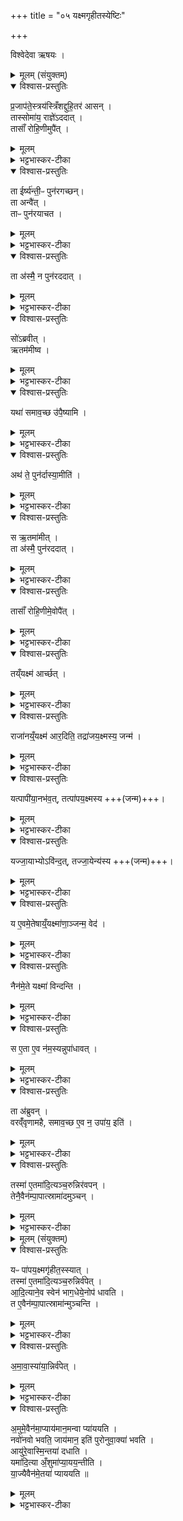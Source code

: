 +++
title = "०५ यक्ष्मगृहीतस्येष्टिः"

+++

विश्वेदेवा ऋषयः ।

<details><summary>मूलम् (संयुक्तम्)</summary>

प्र॒जाप॑ते॒स्त्रय॑स्त्रिँशद्दुहि॒तर॑ आस॒न्तास्सोमा॑य॒ राज्ञे॑ऽददा॒त्तासाँ॑ रोहि॒णीमुपै॒त्ता ईर्ष्य॑न्ती॒ᳶ पुन॑रगच्छ॒न्ता अन्वै॒त्ताᳶ पुन॑रयाचत॒ ता अ॑स्मै॒ न पुन॑रददा॒त्सो॑ऽब्रवीदृ॒तम॑मीष्व॒ यथा॑ समाव॒च्छ उ॑पै॒ष्याम्यथ॑ ते॒ पुन॑र्दास्या॒मीति॒ स ऋ॒तमा॑मी॒त्ता अ॑स्मै॒ पुन॑रददा॒त्तासाँ॑ रोहि॒णीमे॒वोप॑ [24]  ऐ॒त्तय्ँयक्ष्म॑ आर्च्छ॒द्राजा॑नय्ँ॒यक्ष्म॑ आर॒दिति॒ तद्रा॑जय॒क्ष्मस्य॒ जन्म॒ यत्पापी॑या॒नभ॑व॒त्तत्पा॑पय॒क्ष्मस्य॒ यज्जा॒याभ्योऽवि॑न्द॒त्तज्जा॒येन्य॑स्य॒ य ए॒वमे॒तेषाय्ँ॒यक्ष्मा॑णा॒ञ्जन्म॒ वेद॒ नैन॑मे॒ते यक्ष्मा॑ विन्दन्ति॒ स ए॒ता ए॒व न॑म॒स्यन्नुपा॑धाव॒त्ता अ॑ब्रुव॒न्वरव्ँ॑वृणामहै समाव॒च्छ ए॒व न॒ उपा॑य॒ इति॒ तस्मा॑ ए॒तम् [25]  आ॒दि॒त्यञ्च॒रुन्निर॑वप॒न्तेनै॒वैन॑म्पा॒पात्स्रामा॑दमुञ्च॒न्
</details>

<details open><summary>विश्वास-प्रस्तुतिः</summary>

प्र॒जाप॑ते॒स्त्रय॑स्त्रिँशद्दुहि॒तर॑ आसन् ।  
तास्सोमा॑य॒ राज्ञे॑ऽददात् ।  
तासाँ॑ रोहि॒णीमुपै॑त् ।  
</details>

<details><summary>मूलम्</summary>

प्र॒जाप॑ते॒स्त्रय॑स्त्रिँशद्दुहि॒तर॑ आसन् ।  
तास्सोमा॑य॒ राज्ञे॑ऽददात् ।  
तासाँ॑ रोहि॒णीमुपै॑त् ।  
</details>

<details><summary>भट्टभास्कर-टीका</summary>

1प्रजापतेस्त्रयस्त्रिंशदित्यादि ॥ अश्विन्यादयस्सप्तविंशतिस्तारकाभिमानिन्यः ; ऋद्ध्या दयष्षडन्या इत्येके । अन्ये तु - षट्कृत्तिकाः अभिजिदेका अश्विन्यादयष्षद्विंशतिरिति त्रयस्त्रिंशत्तारका इत्याहुः ।
</details>

<details open><summary>विश्वास-प्रस्तुतिः</summary>

ता ईर्ष्य॑न्ती॒ᳶ पुन॑रगच्छन्।  
ता अन्वै॑त् ।  
ताᳶ पुन॑रयाचत ।   
</details>

<details><summary>मूलम्</summary>

ता ईर्ष्य॑न्ती॒ᳶ पुन॑रगच्छन्।  
ता अन्वै॑त् ।  
ताᳶ पुन॑रयाचत ।   
</details>

<details><summary>भट्टभास्कर-टीका</summary>

ईर्ष्यन्तीरिति । सपत्नीबहुमानमसहमानाः पितरमेव पुनरगच्छन् ।
</details>

<details open><summary>विश्वास-प्रस्तुतिः</summary>

ता अ॑स्मै॒ न पुन॑रददात् ।  
</details>

<details><summary>मूलम्</summary>

ता अ॑स्मै॒ न पुन॑रददात् ।  
</details>

<details><summary>भट्टभास्कर-टीका</summary>

ता अन्वगच्छत् सोमः अयाचत प्रजापतिम् । ततस्तास्सोमाय नाददात्प्रजापतिः ।
</details>

<details open><summary>विश्वास-प्रस्तुतिः</summary>

सो॑ऽब्रवीत्  ।   
ऋतम॑मीष्व ।  
</details>

<details><summary>मूलम्</summary>

सो॑ऽब्रवीत्  ।   
ऋतम॑मीष्व ।  
</details>

<details><summary>भट्टभास्कर-टीका</summary>

अथ स प्रजापतिरब्रवीत् सोमं ऋतं सत्यममीष्व प्रतिपद्यस्व शपथं कुरु, सत्येनेति यावत् । शपो लुक्, छान्दस इडागमः ।
</details>

<details open><summary>विश्वास-प्रस्तुतिः</summary>

यथा॑ समाव॒च्छ उ॑पै॒ष्यामि ।
</details>

<details><summary>मूलम्</summary>

यथा॑ समाव॒च्छ उ॑पै॒ष्यामि ।
</details>

<details><summary>भट्टभास्कर-टीका</summary>

शपथप्रयोगं दर्शयति - यथेति । यथा इदमर्थरूपं समावच्छ उपैष्यामीति एवं शपथः क्रियताम् ।
</details>

<details open><summary>विश्वास-प्रस्तुतिः</summary>

अथ॑ ते॒ पुन॑र्दास्या॒मीति॑ ।
</details>

<details><summary>मूलम्</summary>

अथ॑ ते॒ पुन॑र्दास्या॒मीति॑ ।
</details>

<details><summary>भट्टभास्कर-टीका</summary>

अथैतास्तुभ्यं पुनर्दास्यामीति । समादावतुप् स्वार्थिकः । सममित्यर्थः । ततः 'सङ्ख्यैकवचनात्' इति शसः क्रियाविशेषणत्वात्कर्मत्वम् ।सर्वेष्वप्यहस्सु सममेवैताः सर्वा उपेष्यामीत्यर्थः ।
</details>

<details open><summary>विश्वास-प्रस्तुतिः</summary>

स ऋ॒तमा॑मीत् ।   
ता अ॑स्मै॒ पुन॑रददात् ।  
</details>

<details><summary>मूलम्</summary>

स ऋ॒तमा॑मीत् ।   
ता अ॑स्मै॒ पुन॑रददात् ।  
</details>

<details><summary>भट्टभास्कर-टीका</summary>

स सोमस्तथाकरोत्, प्रजापतिश्च पुनरदात् ।
</details>

<details open><summary>विश्वास-प्रस्तुतिः</summary>

तासाँ॑ रोहि॒णीमे॒वोपै॑त्  ।  
</details>

<details><summary>मूलम्</summary>

तासाँ॑ रोहि॒णीमे॒वोपै॑त्  ।  
</details>

<details><summary>भट्टभास्कर-टीका</summary>

अथ सोमः पुनरपि तासां मध्ये रोहिणीमेवोपैत् ।
</details>

<details open><summary>विश्वास-प्रस्तुतिः</summary>

तय्ँयक्ष्म॑ आर्च्छत् ।
</details>

<details><summary>मूलम्</summary>

तय्ँयक्ष्म॑ आर्च्छत् ।
</details>

<details><summary>भट्टभास्कर-टीका</summary>

अथ सत्यातिक्रमात् तं सोमं यक्ष्मः क्षयरोगः आर्तमकरोत् । यक्ष पूजायाम्, औणादिको मन्प्रत्ययः । रोगोत्तमत्वं पूजा ।
</details>

<details open><summary>विश्वास-प्रस्तुतिः</summary>

राजा॑नय्ँ॒यक्ष्म॑ आर॒दिति॒ तद्रा॑जय॒क्ष्मस्य॒ जन्म॑ ।
</details>

<details><summary>मूलम्</summary>

राजा॑नय्ँ॒यक्ष्म॑ आर॒दिति॒ तद्रा॑जय॒क्ष्मस्य॒ जन्म॑ ।
</details>

<details><summary>भट्टभास्कर-टीका</summary>

राजानमित्यादि । राज्ञो यक्ष्मः राजयक्ष्म इति ।
</details>

<details open><summary>विश्वास-प्रस्तुतिः</summary>

यत्पापी॑या॒नभ॑व॒त्,  तत्पा॑पय॒क्ष्मस्य +++(जन्म)+++।  
</details>

<details><summary>मूलम्</summary>

यत्पापी॑या॒नभ॑व॒त्,  तत्पा॑पय॒क्ष्मस्य +++(जन्म)+++।  
</details>

<details><summary>भट्टभास्कर-टीका</summary>

पापीयानिति । पुरुषान्तरयक्ष्मात्पापतरत्वात्पापश्चासौ यक्ष्मश्चेति ।
</details>

<details open><summary>विश्वास-प्रस्तुतिः</summary>

यज्जा॒याभ्योऽवि॑न्द॒त्, तज्जा॒येन्य॑स्य +++(जन्म)+++।  
</details>

<details><summary>मूलम्</summary>

यज्जा॒याभ्योऽवि॑न्द॒त्, तज्जा॒येन्य॑स्य +++(जन्म)+++।  
</details>

<details><summary>भट्टभास्कर-टीका</summary>

जायाभ्य इति । 'तत आगतः' इति छान्दस एन्यः ।
</details>

<details open><summary>विश्वास-प्रस्तुतिः</summary>

य ए॒वमे॒तेषाय्ँ॒यक्ष्मा॑णा॒ञ्जन्म॒ वेद॑ ।
</details>

<details><summary>मूलम्</summary>

य ए॒वमे॒तेषाय्ँ॒यक्ष्मा॑णा॒ञ्जन्म॒ वेद॑ ।
</details>

<details><summary>भट्टभास्कर-टीका</summary>

य एवमिति । एकस्यैव यक्ष्मस्य निमित्तभेदेन त्रित्वमुपचर्यते ।
</details>

<details open><summary>विश्वास-प्रस्तुतिः</summary>

नैन॑मे॒ते यक्ष्मा॑ विन्दन्ति ।
</details>

<details><summary>मूलम्</summary>

नैन॑मे॒ते यक्ष्मा॑ विन्दन्ति ।
</details>

<details><summary>भट्टभास्कर-टीका</summary>

विन्दतीति । बाधितुं न लभन्ते ।
</details>

<details open><summary>विश्वास-प्रस्तुतिः</summary>

स ए॒ता ए॒व न॑म॒स्यन्नुपा॑धावत् ।  
</details>

<details><summary>मूलम्</summary>

स ए॒ता ए॒व न॑म॒स्यन्नुपा॑धावत् ।  
</details>

<details><summary>भट्टभास्कर-टीका</summary>

अथ सोमः प्रजापतिं मुक्त्वा एता जाया नमस्यन् पूजयन् उपाधावत् आर्तोस्मि प्रसीदन्तु भवत्य इति ।
</details>

<details open><summary>विश्वास-प्रस्तुतिः</summary>

ता अ॑ब्रुवन् ।  
वरव्ँ॑वृणामहै, समाव॒च्छ ए॒व न॒ उपा॑य॒ इति॑ ।
</details>

<details><summary>मूलम्</summary>

ता अ॑ब्रुवन् ।  
वरव्ँ॑वृणामहै, समाव॒च्छ ए॒व न॒ उपा॑य॒ इति॑ ।
</details>

<details><summary>भट्टभास्कर-टीका</summary>

अथ ता अब्रुवन् वरं वृणामहै सममेव चास्मानुपायः उपगच्छेति तुल्यप्रतिपत्तयो वयं स्यामेति ।
</details>

<details open><summary>विश्वास-प्रस्तुतिः</summary>

तस्मा॑ ए॒तमा॑दि॒त्यञ्च॒रुन्निर॑वपन् ।  
तेनै॒वैन॑म्पा॒पात्स्रामा॑दमुञ्चन् ।  
</details>

<details><summary>मूलम्</summary>

तस्मा॑ ए॒तमा॑दि॒त्यञ्च॒रुन्निर॑वपन् ।  
तेनै॒वैन॑म्पा॒पात्स्रामा॑दमुञ्चन् ।  
</details>

<details><summary>भट्टभास्कर-टीका</summary>

इत्थमिदं करिष्यामीति सोमेनाभ्युपगते तस्मै आदित्यं चरुं निरवपन् जायाः, तेनैव पापात्स्रामाद्रोगादेनममुञ्चन् ॥
</details>

<details><summary>मूलम् (संयुक्तम्)</summary>

यᳶ पा॑पय॒क्ष्मगृ॑हीत॒स्स्यात्तस्मा॑ ए॒तमा॑दि॒त्यञ्च॒रुन्निर्व॑पेदादि॒त्याने॒व स्वेन॑ भाग॒धेये॒नोप॑ धावति॒ त ए॒वैन॑म्पा॒पात्स्रामा॑न्मुञ्चन्त्यमावा॒स्या॑या॒न्निर्व॑पेद॒मुमे॒वैन॑मा॒प्याय॑मान॒मन्वा प्या॑ययति॒ नवो॑नवो भवति॒ जाय॑मान॒ इति॑ पुरोनुवा॒क्या॑ भव॒त्यायु॑रे॒वास्मि॒न्तया॑ दधाति॒ यमा॑दि॒त्या अँ॒शुमा॑प्या॒यय॒न्तीति॑ या॒ज्यैवैन॑मे॒तया॑ प्याययति ॥ [26]
</details>

<details open><summary>विश्वास-प्रस्तुतिः</summary>

यᳶ पा॑पय॒क्ष्मगृ॑हीत॒स्स्यात् ।  
तस्मा॑ ए॒तमा॑दि॒त्यञ्च॒रुन्निर्व॑पेत् ।  
आ॒दि॒त्याने॒व स्वेन॑ भाग॒धेये॒नोप॑ धावति ।  
त ए॒वैन॑म्पा॒पात्स्रामा॑न्मुञ्चन्ति ।
</details>

<details><summary>मूलम्</summary>

यᳶ पा॑पय॒क्ष्मगृ॑हीत॒स्स्यात् ।  
तस्मा॑ ए॒तमा॑दि॒त्यञ्च॒रुन्निर्व॑पेत् ।  
आ॒दि॒त्याने॒व स्वेन॑ भाग॒धेये॒नोप॑ धावति ।  
त ए॒वैन॑म्पा॒पात्स्रामा॑न्मुञ्चन्ति ।
</details>

<details><summary>भट्टभास्कर-टीका</summary>

2य इत्यादि ॥ गतम् ।
</details>

<details open><summary>विश्वास-प्रस्तुतिः</summary>

अ॒मा॒वा॒स्या॑या॒न्निर्व॑पेत् ।  
</details>

<details><summary>मूलम्</summary>

अ॒मा॒वा॒स्या॑या॒न्निर्व॑पेत् ।  
</details>

<details><summary>भट्टभास्कर-टीका</summary>

अमावास्यायामिति शुक्लप्रतिपत्प्रभृति आप्यायते चन्द्रः, तमनु यममानमाप्याययति ॥
</details>

<details open><summary>विश्वास-प्रस्तुतिः</summary>

अ॒मुमे॒वैन॑मा॒प्याय॑मान॒मन्वा प्या॑ययति ।  
नवो॑नवो भवति॒ जाय॑मान॒ इति॑ पुरोनुवा॒क्या॑ भवति ।  
आयु॑रे॒वास्मि॒न्तया॑ दधाति ।  
यमा॑दि॒त्या अँ॒शुमा॑प्या॒यय॒न्तीति ।  
या॒ज्यैवैन॑मे॒तया॑ प्याययति ॥
</details>

<details><summary>मूलम्</summary>

अ॒मुमे॒वैन॑मा॒प्याय॑मान॒मन्वा प्या॑ययति ।  
नवो॑नवो भवति॒ जाय॑मान॒ इति॑ पुरोनुवा॒क्या॑ भवति ।  
आयु॑रे॒वास्मि॒न्तया॑ दधाति ।  
यमा॑दि॒त्या अँ॒शुमा॑प्या॒यय॒न्तीति ।  
या॒ज्यैवैन॑मे॒तया॑ प्याययति ॥
</details>

<details><summary>भट्टभास्कर-टीका</summary>

एवैनमिति । एतया आप्याययत्येव ॥

  -  मन्त्रः
    नवो॑नवो भवति॒ जाय॑मा॒नोऽह्ना॑ङ्के॒तुरु॒षसा॑मे॒त्यग्रे॑ ।    
    भा॒गन्दे॒वेभ्यो॒ वि द॑धात्या॒यन्प्र च॒न्द्रमा॑स्तिरति दी॒र्घमायुः॑ ।

    -  1अथ याज्याकाण्डं वैश्वदेवम् । 'यः पापयक्ष्मगृहीतस्स्यात्तस्मा एतमादित्यं चरुं निर्वपेत्' इत्यस्याः पुरोनुवाक्या - नवोनव इति त्रिष्टुप् ॥   
    अत्र चन्द्रगुणकीर्तनेनादित्य एव स्तूयते, तेषां चन्द्रगुणानामादित्याधीनत्वात् । तथा हि - चन्द्रो नामायं भास्वरः सलिलकटाहात्मा । यथाहुः -
    सूर्योग्निमयो गोळः चन्द्रोम्बुमयस्स्वभावतस्स्वच्छः । इति ।  
    तस्मादस्य दिवसकररुचिसमाश्लेषेण भास्वरत्वं भवति । यथाहुः -
    भूग्रहभानां गोलार्धानि स्वच्छायया विवर्णानि ।  
    अर्धानि यथासारं सूर्याभिमुखानि दीप्यन्ते ॥ इति ।  
    तस्माच्चन्द्रमसो बिम्बं गोळार्धं सूर्याभिमुखं सदा चकास्ति । किं सर्वदा चकास्ति? किमिति नोपलभ्यते?   
    श्रूयताम् - अमावास्यायां चन्द्रमस उपर्यादित्यः ; तदा चन्द्रमस उपरि यद्बिम्बार्धं तदशेषमवभासयति सविता । चन्द्रस्यामावास्योपलक्षितोपरिबिम्बे केन्द्राद्यथायथा पश्चादादित्योवलम्बते तथातथा चन्द्रमसो बिम्बं केन्द्रस्य परतोवलम्बते । तत्केन्द्रवशात् चन्द्रमसो बिम्बार्धशेषं आभासयति सविता । यावदेवास्योपलक्षितबिम्बपरिध्यवधेरधोवलम्बते तावत् चन्द्रमसो बिम्बस्या[स्यार्धम]स्माभिरुपलक्ष्यते, शेषमुपरिस्थितत्वान्नोपलभ्यते सूर्याभिमुखं भास्वरमपि, भूगोळविशेषवर्तिभिरस्माभिरुपलब्धुमयोग्यत्वात् । तस्माद्यावद्यावत्सवितृकराश्लिष्टमवलम्बते तावत्तावत्तिथिभेदेन शुक्लचन्द्र उपलभ्यते । तेनामी ज्योत्स्नावितानावभासिनः चन्द्रकराः तत्तत्क्षितितलावभासिनो भवन्ति । यथा दर्पणोदरे जले वा दिवाकरकरास्सम्मूर्छितास्सन्तो गृहान्तर्गतं तमः क्षपयन्ति एवं सवितृमरीचयोम्बुमये स्वभावश्यामेपि चन्द्रबिम्बे सम्मूर्छिता नैशं ध्वान्तमपध्वंसयन्ति ।   
    तत्रायं विशेषः - यो यश्चन्द्रबिम्बप्रदेशः सवितृमार्गे ऋजुत्वेन व्यवस्थितः स एव शुक्लः उपलभ्यते ; तेन दक्षिणोत्तरयोश्शृङ्गयोः कालविशेषेणोन्नतिविशेषः । तत्र यावद्यावत्सवित्रा विश्लिष्टो भवति तावत्तावच्छुक्लप्रतिपत्प्रभृति चन्द्रमसि सविता संवर्धते । कृष्णप्रतिपत्प्रभृति असितिमा संवर्धते । एतावता जायमान आप्यायमानः क्षीयमाणः चन्द्रमा उपलभ्यते ।  
  उक्तं च निरुक्ते - 'तस्यैको रश्मिश्चन्द्रमसं प्रति दीप्यते' इति,   
    श्रूयते च - 'सुषुम्नस्शूर्यरस्मिश्चन्द्रमा गन्धर्वः' इति ।   

    ननु कथं अस्तमिते सवितरि चन्द्रश्चकास्ति? नैष दोषः - भूमेर्दूरेण सूर्यमार्गः ; तेनोपरिमुखानां सूर्यमरीचीनां न व्यवधात्री भूतधात्री भवति । कृष्णपक्षप्रतिपदादिषु चन्द्रमसो बिम्बपूर्वभागं प्रत्यासन्नः सवितेति परमुच्छुक्लमुपपद्यते । अत्र यदुक्तं सौगतैः स्वत एव शुक्लस्य चन्द्रमसः सुर्यसन्निकर्षणाद्वैवर्ण्यं भवतीति, तदयुक्तम् । स्वभावतश्शुक्लस्य सूर्यसन्निकर्षस्स्याच्चेत्तदा शुक्लप्रतिपदादिषु चन्द्रमसो बिम्बस्यापरभागे वैवर्ण्यं स्यात्, सन्निकृष्टत्वात् तस्यापरभागस्य । ततश्चावाङ्मुखश्च[खं च]न्द्रबिम्बमुपलभ्येतेत्यलमतिप्रसङ्गेन ॥  

    एवं यश्चन्द्रमसा जायमानः प्रादुर्भवन् शुक्लप्रतिपदादिषु आदित्यस्यार्चिषा प्रकाशमानो नवोनवो भवति पुनःपुनः अभिनव एव भवति प्रजानामाह्लादहेतुर्भवति । 'अनुदात्तं च' इति द्वितीयो नवशब्दः अनुदात्तः । किं च – अह्नां तिथीनां केतुः तद्वत्केतयिता ज्ञापयिता । कित ज्ञाने । तिथिविभागहेतुत्वात् । उषसां रात्रीणां अग्रे गच्छति अग्रणीः भवति, रजनीनां कर्तृत्वात् । यद्वा - अह्नां केतुः अहरवसाने शुक्लपक्षे प्रतीच्यां दृश्यते, कृष्णपक्षे तु रत्रीणामवसाने प्राच्यां दृश्यते । एवमायन्नागच्छन् अयं देवेभ्यो भागं विदधाति तिथिविशेषनिबन्धनत्वात्सर्वयागानां, आदित्यसन्निकर्षविप्रकर्षनिबन्धनत्वात्सर्वतिथीनाम् । सूर्याचन्द्रमसोर्हि परस्परसन्निकर्षोमावास्या, विप्रकर्षः पौर्णमासीति । इत्थं महाप्रभावोयं चन्द्रमाः दीर्घमायुरस्य प्रतिरति वर्धयतु ॥   
    यद्वा - आदित्य एव चन्द्रमा उच्यते, चन्द्रस्य माता निर्माता उत्पादक इति । 'गतिकारकयोरपि' इत्यसिः, डित्वाट्टिलोपः । स जायमानो दिनेदिने प्राच्यामुद्यन् नवोनवो भवति सदोद्यन्नप्यपूर्व इव भवति । अह्नां केतुः दिवसकरत्वात् । उषसां रात्रीणां अग्रे अग्रतो गच्छति रात्रय एनमनुधावन्ति । एवमायन् उद्यन् देवेभ्यो भागं विदधाति, आदित्यगत्यधीनत्वात्सर्वकर्मणाम् । एवं महानुभावश्चन्द्रमसोप्युक्तवन्निर्माता आदित्यः दीर्घमायुर्वर्धयत्विति ॥

  -  मन्त्रः
    यमा॑दि॒त्या अँ॒शुमा॑प्या॒यय॑न्ति॒ यमक्षि॑त॒मक्षि॑तय॒ᳶ पिब॑न्ति ।  
    तेन॑ नो॒ राजा॒ वरु॑णो॒ बृह॒स्पति॒रा प्या॑ययन्तु॒ भुव॑नस्य गो॒पाः ।
    - टीका
    2 तत्रैव याज्या - यमिति त्रिष्टुप् ॥ यमंशुं रश्मिं आत्मीयरश्मिभूतं सोममादित्या आप्याययन्ति वर्धयन्ति, यं च सोममक्षितमविच्छिन्नं सर्वेष्वपि पर्वसु अक्षितयोऽक्षीणाः पित्रादयः पिबन्ति, तेन सोमेन सह राजा देवराजः वरुणश्च बृहस्मतिश्चाप्याययन्तु इममक्षीणं यजमानं वर्धयन्तु भुवनस्य भूतजातस्य गोपाः प्रवृत्तिप्रदाः ॥

इति द्वितीये तृतीये पञ्चमोनुवाकः ॥  
</details>
